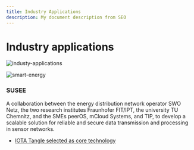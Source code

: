 ```yaml
---
title: Industry Applications
description: My document description from SEO
---
```


# Industry applications

![industy-applications](/img/participate/use-cases/industrial-iot.png)

![smart-energy](/img/participate/use-cases/smart-energy.png)

### SUSEE

A collaboration between the energy distribution network operator SWO Netz, the two research institutes Fraunhofer FIT/IPT, the university TU Chemnitz, and the SMEs peerOS, mCloud Systems, and TIP, to develop a scalable solution for reliable and secure data transmission and processing in sensor networks.

- [IOTA Tangle selected as core technology](https://blog.iota.org/the-iota-tangle-selected-as-core-technology-for-susee-to-enable-large-scale-sensor-networks/)
